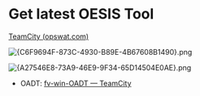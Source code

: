 # Get latest OESIS Tool

[TeamCity (opswat.com)](https://tcbuild.opswat.com/buildConfiguration/bt4315?mode=builds#all-projects)

![{C6F9694F-873C-4930-B89E-4B67608B1490}.png](C6F9694F-873C-4930-B89E-4B67608B1490.png)

![{A27546E8-73A9-46E9-9F34-65D14504E0AE}.png](A27546E8-73A9-46E9-9F34-65D14504E0AE.png)

- OADT: [fv-win-OADT — TeamCity](https://tcbuild.opswat.com/buildConfiguration/Project_V4_Release_Windows_Build_2_FvNextgenTools?mode=branches#all-projects)
